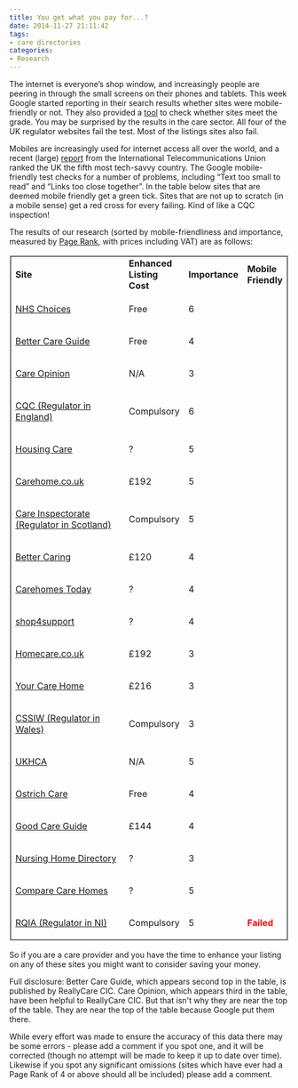 ```yaml
---
title: You get what you pay for...?
date: 2014-11-27 21:11:42
tags:
- care directories
categories:
- Research
---
```

The internet is everyone’s shop window, and increasingly people are peering in through the small screens on their phones and tablets.  This week Google started reporting in their search results whether sites were mobile-friendly or not.  They also provided a [tool](https://search.google.com/test/mobile-friendly) to check whether sites meet the grade.  You may be surprised by the results in the care sector.  All four of the UK regulator websites fail the test.  Most of the listings sites also fail.

Mobiles are increasingly used for internet access all over the world, and a recent (large) [report](https://www.itu.int/en/ITU-D/Statistics/Documents/publications/mis2014/MIS2014_without_Annex_4.pdf) from the International Telecommunications Union ranked the UK the fifth most tech-savvy country.  The Google mobile-friendly test checks for a number of problems, including “Text too small to read” and “Links too close together”.  In the table below sites that are deemed mobile friendly get a green tick.  Sites that are not up to scratch (in a mobile sense) get a red cross for every failing.  Kind of like a CQC inspection!

The results of our research (sorted by mobile-friendliness and importance, measured by [Page Rank](http://en.wikipedia.org/wiki/PageRank), with prices including VAT) are as follows:

<table id="site-compare" style="border-collapse: collapse; border: 2px solid #dddddd"><colgroup><col width="58%"><col width="13%"><col width="13%"><col width="69"></colgroup><tbody style="border: 1px solid black"><tr><td><p><b>Site</b></p></td><td><b>Enhanced Listing Cost</b></td><td><b>Importance</b></td><td><b>Mobile Friendly</b></td></tr><tr><td><p><a href="http://www.nhs.uk/CarersDirect/social-care/Pages/choosing-care.aspx" rel="nofollow" target="_blank">NHS Choices</a></p></td><td><p>Free</p></td><td><p>6</p></td><td><p><img src="http://upload.wikimedia.org/wikipedia/commons/d/d9/Green_check.png" width="12" height="12"><br></p></td></tr><tr><td><p><a href="http://www.bettercareguide.org">Better Care Guide</a></p></td><td><p>Free</p></td><td><p>4</p></td><td><p><img src="http://upload.wikimedia.org/wikipedia/commons/d/d9/Green_check.png" width="12" height="12"><br></p></td></tr><tr><td><p><a href="http://careopinion.org.uk" rel="nofollow" target="_blank">Care Opinion</a></p></td><td><p>N/A</p></td><td><p>3</p></td><td><p><img src="http://upload.wikimedia.org/wikipedia/commons/d/d9/Green_check.png" width="12" height="12"><br></p></td></tr><tr><td><p><a href="http://www.cqc.org.uk" rel="nofollow" target="_blank">CQC (Regulator in England)</a></p></td><td><p>Compulsory</p></td><td><p>6</p></td><td><p><span><img src="http://upload.wikimedia.org/wikipedia/commons/e/e4/Farm-Fresh_cross.png" width="12" height="12"><img src="http://upload.wikimedia.org/wikipedia/commons/e/e4/Farm-Fresh_cross.png" width="12" height="12"><br></span></p></td></tr><tr><td><p><a href="http://www.housingcare.org" rel="nofollow" target="_blank">Housing Care</a></p></td><td><p>?</p></td><td><p>5</p></td><td><p><img src="http://upload.wikimedia.org/wikipedia/commons/e/e4/Farm-Fresh_cross.png" width="12" height="12"><img src="http://upload.wikimedia.org/wikipedia/commons/e/e4/Farm-Fresh_cross.png" width="12" height="12"><img src="http://upload.wikimedia.org/wikipedia/commons/e/e4/Farm-Fresh_cross.png" width="12" height="12"><br></p></td></tr><tr><td><p><a href="http://www.carehome.co.uk" rel="nofollow" target="_blank">Carehome.co.uk</a></p></td><td><p>£192</p></td><td><p>5</p></td><td><p><img src="http://upload.wikimedia.org/wikipedia/commons/e/e4/Farm-Fresh_cross.png" width="12" height="12"><img src="http://upload.wikimedia.org/wikipedia/commons/e/e4/Farm-Fresh_cross.png" width="12" height="12"><img src="http://upload.wikimedia.org/wikipedia/commons/e/e4/Farm-Fresh_cross.png" width="12" height="12"><br></p></td></tr><tr><td><p><a href="http://www.careinspectorate.com/" rel="nofollow" target="_blank">Care Inspectorate (Regulator in Scotland)</a></p></td><td>Compulsory<br></td><td><p>5</p></td><td><p><img src="http://upload.wikimedia.org/wikipedia/commons/e/e4/Farm-Fresh_cross.png" width="12" height="12"><img src="http://upload.wikimedia.org/wikipedia/commons/e/e4/Farm-Fresh_cross.png" width="12" height="12"><img src="http://upload.wikimedia.org/wikipedia/commons/e/e4/Farm-Fresh_cross.png" width="12" height="12"><br></p></td></tr><tr><td><p><a href="http://www.bettercaring.com" rel="nofollow" target="_blank">Better Caring</a></p></td><td><p>£120</p></td><td><p>4</p></td><td><p><img src="http://upload.wikimedia.org/wikipedia/commons/e/e4/Farm-Fresh_cross.png" width="12" height="12"><img src="http://upload.wikimedia.org/wikipedia/commons/e/e4/Farm-Fresh_cross.png" width="12" height="12"><img src="http://upload.wikimedia.org/wikipedia/commons/e/e4/Farm-Fresh_cross.png" width="12" height="12"><br></p></td></tr><tr><td><p><a href="http://www.carehomestoday.co.uk" rel="nofollow" target="_blank">Carehomes Today</a></p></td><td><p>?</p></td><td><p>4</p></td><td><p><img src="http://upload.wikimedia.org/wikipedia/commons/e/e4/Farm-Fresh_cross.png" width="12" height="12"><img src="http://upload.wikimedia.org/wikipedia/commons/e/e4/Farm-Fresh_cross.png" width="12" height="12"><img src="http://upload.wikimedia.org/wikipedia/commons/e/e4/Farm-Fresh_cross.png" width="12" height="12"><br></p></td></tr><tr><td><p><a href="http://www.shop4support.com" rel="nofollow" target="_blank">shop4support</a></p></td><td><p>?</p></td><td><p>4</p></td><td><p><img src="http://upload.wikimedia.org/wikipedia/commons/e/e4/Farm-Fresh_cross.png" width="12" height="12"><img src="http://upload.wikimedia.org/wikipedia/commons/e/e4/Farm-Fresh_cross.png" width="12" height="12"><img src="http://upload.wikimedia.org/wikipedia/commons/e/e4/Farm-Fresh_cross.png" width="12" height="12"><br></p></td></tr><tr><td><p><a href="http://www.homecare.co.uk" rel="nofollow" target="_blank">Homecare.co.uk</a></p></td><td><p>£192</p></td><td><p>3</p></td><td><p><img src="http://upload.wikimedia.org/wikipedia/commons/e/e4/Farm-Fresh_cross.png" width="12" height="12"><img src="http://upload.wikimedia.org/wikipedia/commons/e/e4/Farm-Fresh_cross.png" width="12" height="12"><img src="http://upload.wikimedia.org/wikipedia/commons/e/e4/Farm-Fresh_cross.png" width="12" height="12"><br></p></td></tr><tr><td><p><a href="http://www.yourcarehome.co.uk" rel="nofollow" target="_blank">Your Care Home</a></p></td><td><p>£216</p></td><td><p>3</p></td><td><p><img src="http://upload.wikimedia.org/wikipedia/commons/e/e4/Farm-Fresh_cross.png" width="12" height="12"><img src="http://upload.wikimedia.org/wikipedia/commons/e/e4/Farm-Fresh_cross.png" width="12" height="12"><img src="http://upload.wikimedia.org/wikipedia/commons/e/e4/Farm-Fresh_cross.png" width="12" height="12"><br></p></td></tr><tr><td><p><a href="http://cssiw.org.uk" rel="nofollow" target="_blank">CSSIW (Regulator in Wales)</a></p></td><td>Compulsory<br></td><td><p>3</p></td><td><p><img src="http://upload.wikimedia.org/wikipedia/commons/e/e4/Farm-Fresh_cross.png" width="12" height="12"><img src="http://upload.wikimedia.org/wikipedia/commons/e/e4/Farm-Fresh_cross.png" width="12" height="12"><img src="http://upload.wikimedia.org/wikipedia/commons/e/e4/Farm-Fresh_cross.png" width="12" height="12"><br></p></td></tr><tr><td><p><a href="http://www.ukhca.co.uk" rel="nofollow" target="_blank">UKHCA</a></p></td><td><p>N/A</p></td><td><p>5</p></td><td><p><img src="http://upload.wikimedia.org/wikipedia/commons/e/e4/Farm-Fresh_cross.png" width="12" height="12"><img src="http://upload.wikimedia.org/wikipedia/commons/e/e4/Farm-Fresh_cross.png" width="12" height="12"><img src="http://upload.wikimedia.org/wikipedia/commons/e/e4/Farm-Fresh_cross.png" width="12" height="12"><img src="http://upload.wikimedia.org/wikipedia/commons/e/e4/Farm-Fresh_cross.png" width="12" height="12"><br></p></td></tr><tr><td><p><a href="http://www.ostrichcare.co.uk" rel="nofollow" target="_blank">Ostrich Care</a></p></td><td><p>Free</p></td><td><p>4</p></td><td><p><img src="http://upload.wikimedia.org/wikipedia/commons/e/e4/Farm-Fresh_cross.png" width="12" height="12"><img src="http://upload.wikimedia.org/wikipedia/commons/e/e4/Farm-Fresh_cross.png" width="12" height="12"><img src="http://upload.wikimedia.org/wikipedia/commons/e/e4/Farm-Fresh_cross.png" width="12" height="12"><img src="http://upload.wikimedia.org/wikipedia/commons/e/e4/Farm-Fresh_cross.png" width="12" height="12"><br></p></td></tr><tr><td><p><a href="http://www.goodcareguide.co.uk" rel="nofollow" target="_blank">Good Care Guide</a></p></td><td><p>£144</p></td><td><p>4</p></td><td><p><img src="http://upload.wikimedia.org/wikipedia/commons/e/e4/Farm-Fresh_cross.png" width="12" height="12"><img src="http://upload.wikimedia.org/wikipedia/commons/e/e4/Farm-Fresh_cross.png" width="12" height="12"><img src="http://upload.wikimedia.org/wikipedia/commons/e/e4/Farm-Fresh_cross.png" width="12" height="12"><img src="http://upload.wikimedia.org/wikipedia/commons/e/e4/Farm-Fresh_cross.png" width="12" height="12"><br></p></td></tr><tr><td><p><a href="http://www.nursing-home-directory.co.uk" rel="nofollow" target="_blank">Nursing Home Directory</a></p></td><td><p>?</p></td><td><p>3</p></td><td><p><img src="http://upload.wikimedia.org/wikipedia/commons/e/e4/Farm-Fresh_cross.png" width="12" height="12"><img src="http://upload.wikimedia.org/wikipedia/commons/e/e4/Farm-Fresh_cross.png" width="12" height="12"><img src="http://upload.wikimedia.org/wikipedia/commons/e/e4/Farm-Fresh_cross.png" width="12" height="12"><img src="http://upload.wikimedia.org/wikipedia/commons/e/e4/Farm-Fresh_cross.png" width="12" height="12"><br></p></td></tr><tr><td><p><a href="http://www.comparecarehomes.com" rel="nofollow" target="_blank">Compare Care Homes</a></p></td><td><p>?</p></td><td><p>5</p></td><td><p><img src="http://upload.wikimedia.org/wikipedia/commons/e/e4/Farm-Fresh_cross.png" width="12" height="12"><img src="http://upload.wikimedia.org/wikipedia/commons/e/e4/Farm-Fresh_cross.png" width="12" height="12"><img src="http://upload.wikimedia.org/wikipedia/commons/e/e4/Farm-Fresh_cross.png" width="12" height="12"><img src="http://upload.wikimedia.org/wikipedia/commons/e/e4/Farm-Fresh_cross.png" width="12" height="12"><img src="http://upload.wikimedia.org/wikipedia/commons/e/e4/Farm-Fresh_cross.png" width="12" height="12"><br></p></td></tr><tr><td><p><a href="http://rqia.org.uk" rel="nofollow" target="_blank">RQIA (Regulator in NI)</a></p></td><td>Compulsory<br></td><td><p>5</p></td><td><p style="color: red;"><b>Failed</b></p></td></tr></tbody></table>

So if you are a care provider and you have the time to enhance your listing on any of these sites you might want to consider saving your money.

Full disclosure: Better Care Guide, which appears second top in the table, is published by ReallyCare CIC.  Care Opinion, which appears third in the table, have been helpful to ReallyCare CIC.  But that isn't why they are near the top of the table.  They are near the top of the table because Google put them there.

While every effort was made to ensure the accuracy of this data there may be some errors - please add a comment if you spot one, and it will be corrected (though no attempt will be made to keep it up to date over time).  Likewise if you spot any significant omissions (sites which have ever had a Page Rank of 4 or above should all be included) please add a comment.